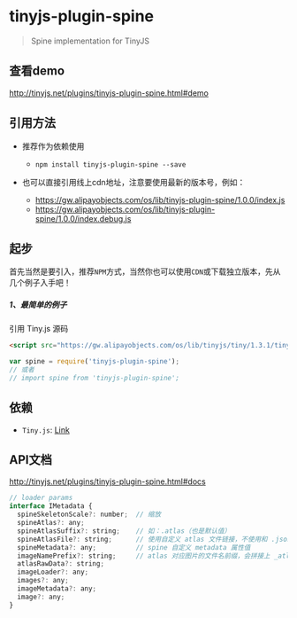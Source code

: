 # tinyjs-plugin-spine

> Spine implementation for TinyJS

## 查看demo

http://tinyjs.net/plugins/tinyjs-plugin-spine.html#demo

## 引用方法

- 推荐作为依赖使用

  - `npm install tinyjs-plugin-spine --save`

- 也可以直接引用线上cdn地址，注意要使用最新的版本号，例如：

  - https://gw.alipayobjects.com/os/lib/tinyjs-plugin-spine/1.0.0/index.js
  - https://gw.alipayobjects.com/os/lib/tinyjs-plugin-spine/1.0.0/index.debug.js

## 起步
首先当然是要引入，推荐`NPM`方式，当然你也可以使用`CDN`或下载独立版本，先从几个例子入手吧！

##### 1、最简单的例子

引用 Tiny.js 源码
``` html
<script src="https://gw.alipayobjects.com/os/lib/tinyjs/tiny/1.3.1/tiny.js"></script>
```
``` js
var spine = require('tinyjs-plugin-spine');
// 或者
// import spine from 'tinyjs-plugin-spine';
```

## 依赖
- `Tiny.js`: [Link](http://tinyjs.net/api)

## API文档

http://tinyjs.net/plugins/tinyjs-plugin-spine.html#docs

``` js
// loader params
interface IMetadata {
  spineSkeletonScale?: number;  // 缩放
  spineAtlas?: any;
  spineAtlasSuffix?: string;    // 如：.atlas（也是默认值）
  spineAtlasFile?: string;      // 使用自定义 atlas 文件链接，不使用和 .json 文件相对的拼接路径
  spineMetadata?: any;          // spine 自定义 metadata 属性值
  imageNamePrefix?: string;     // atlas 对应图片的文件名前缀，会拼接上 _atlas_page_，如：${name}_atlas_page_
  atlasRawData?: string;
  imageLoader?: any;
  images?: any;
  imageMetadata?: any;
  image?: any;
}
```
